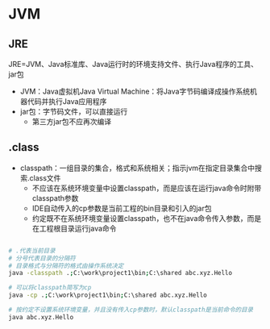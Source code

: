 # JVM

## JRE
JRE=JVM、Java标准库、Java运行时的环境支持文件、执行Java程序的工具、jar包
- JVM：Java虚拟机Java Virtual Machine：将Java字节码编译成操作系统机器代码并执行Java应用程序
- jar包：字节码文件，可以直接运行
  - 第三方jar包不应再次编译
## .class

- classpath：一组目录的集合，格式和系统相关；指示jvm在指定目录集合中搜索.class文件
  - 不应该在系统环境变量中设置classpath，而是应该在运行java命令时附带classpath参数
  - IDE自动传入的cp参数是当前工程的bin目录和引入的jar包
  - 约定既不在系统环境变量设置classpath，也不在java命令传入参数，而是在工程根目录运行java命令
```bash

# .代表当前目录
# 分号代表目录的分隔符
# 目录格式与分隔符的格式由操作系统决定
java -classpath .;C:\work\project1\bin;C:\shared abc.xyz.Hello

# 可以将classpath简写为cp
java -cp .;C:\work\project1\bin;C:\shared abc.xyz.Hello

# 按约定不设置系统环境变量，并且没有传入cp参数时，默认classpath是当前命令的目录
java abc.xyz.Hello

```